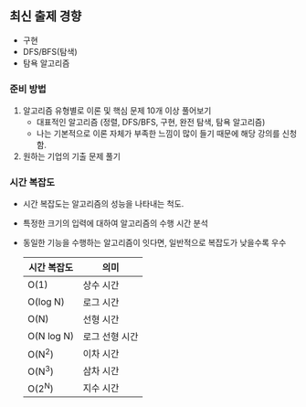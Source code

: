 ## 최신 출제 경향

- 구현
- DFS/BFS(탐색)
- 탐욕 알고리즘

### 준비 방법

1. 알고리즘 유형별로 이론 및 핵심 문제 10개 이상 풀어보기
   - 대표적인 알고리즘 (정렬, DFS/BFS, 구현, 완전 탐색, 탐욕 알고리즘)
   - 나는 기본적으로 이론 자체가 부족한 느낌이 많이 들기 때문에 해당 강의를 신청함.
2. 원하는 기업의 기출 문제 풀기

### 시간 복잡도

- 시간 복잡도는 알고리즘의 성능을 나타내는 척도.
- 특정한 크기의 입력에 대하여 알고리즘의 수행 시간 분석
- 동일한 기능을 수행하는 알고리즘이 잇다면, 일반적으로 복잡도가 낮을수록 우수

  | 시간 복잡도      | 의미           |
  | ---------------- | -------------- |
  | O(1)             | 상수 시간      |
  | O(log N)         | 로그 시간      |
  | O(N)             | 선형 시간      |
  | O(N log N)       | 로그 선형 시간 |
  | O(N<sup>2</sup>) | 이차 시간      |
  | O(N<sup>3</sup>) | 삼차 시간      |
  | O(2<sup>N</sup>) | 지수 시간      |
